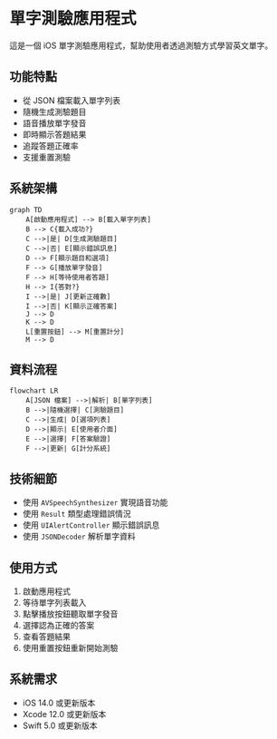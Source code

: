 # 單字測驗應用程式

這是一個 iOS 單字測驗應用程式，幫助使用者透過測驗方式學習英文單字。

## 功能特點

- 從 JSON 檔案載入單字列表
- 隨機生成測驗題目
- 語音播放單字發音
- 即時顯示答題結果
- 追蹤答題正確率
- 支援重置測驗

## 系統架構

```mermaid
graph TD
    A[啟動應用程式] --> B[載入單字列表]
    B --> C{載入成功?}
    C -->|是| D[生成測驗題目]
    C -->|否| E[顯示錯誤訊息]
    D --> F[顯示題目和選項]
    F --> G[播放單字發音]
    F --> H[等待使用者答題]
    H --> I{答對?}
    I -->|是| J[更新正確數]
    I -->|否| K[顯示正確答案]
    J --> D
    K --> D
    L[重置按鈕] --> M[重置計分]
    M --> D
```

## 資料流程

```mermaid
flowchart LR
    A[JSON 檔案] -->|解析| B[單字列表]
    B -->|隨機選擇| C[測驗題目]
    C -->|生成| D[選項列表]
    D -->|顯示| E[使用者介面]
    E -->|選擇| F[答案驗證]
    F -->|更新| G[計分系統]
```

## 技術細節

- 使用 `AVSpeechSynthesizer` 實現語音功能
- 使用 `Result` 類型處理錯誤情況
- 使用 `UIAlertController` 顯示錯誤訊息
- 使用 `JSONDecoder` 解析單字資料

## 使用方式

1. 啟動應用程式
2. 等待單字列表載入
3. 點擊播放按鈕聽取單字發音
4. 選擇認為正確的答案
5. 查看答題結果
6. 使用重置按鈕重新開始測驗

## 系統需求

- iOS 14.0 或更新版本
- Xcode 12.0 或更新版本
- Swift 5.0 或更新版本 
